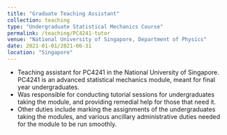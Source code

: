 ```yaml
---
title: "Graduate Teaching Assistant"
collection: teaching
type: "Undergraduate Statistical Mechanics Course"
permalink: /teaching/PC4241-tutor
venue: "National University of Singapore, Department of Physics"
date: 2021-01-01/2021-06-31
location: "Singapore"
---
```


* Teaching assistant for PC4241 in the National University of Singapore. PC4241 is an advanced statistical mechanics module, meant for final year undergraduates.
* Was responsible for conducting tutorial sessions for undergraduates taking the module, and providing remedial help for those that need it.
* Other duties include marking the assignments of the undergraduates taking the modules, and various ancillary administrative duties needed for the module to be run smoothly.
